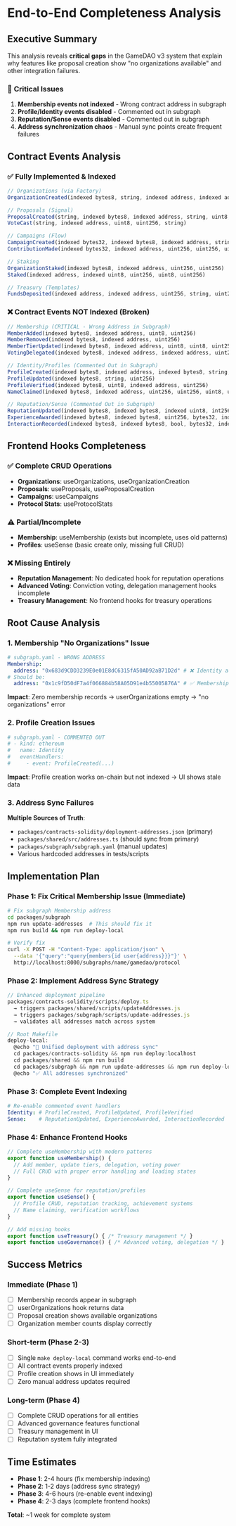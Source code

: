 # End-to-End Completeness Analysis

## Executive Summary

This analysis reveals **critical gaps** in the GameDAO v3 system that explain why features like proposal creation show "no organizations available" and other integration failures.

### 🚨 **Critical Issues**
1. **Membership events not indexed** - Wrong contract address in subgraph
2. **Profile/Identity events disabled** - Commented out in subgraph
3. **Reputation/Sense events disabled** - Commented out in subgraph
4. **Address synchronization chaos** - Manual sync points create frequent failures

## Contract Events Analysis

### ✅ **Fully Implemented & Indexed**
```typescript
// Organizations (via Factory)
OrganizationCreated(indexed bytes8, string, indexed address, indexed address, uint256)

// Proposals (Signal)
ProposalCreated(string, indexed bytes8, indexed address, string, uint8, uint8, uint256, uint256, uint256)
VoteCast(string, indexed address, uint8, uint256, string)

// Campaigns (Flow)
CampaignCreated(indexed bytes32, indexed bytes8, indexed address, string, uint8, uint256, uint256, uint256, uint256)
ContributionMade(indexed bytes32, indexed address, uint256, uint256, uint256)

// Staking
OrganizationStaked(indexed bytes8, indexed address, uint256, uint256)
Staked(indexed address, indexed uint8, uint256, uint8, uint256)

// Treasury (Templates)
FundsDeposited(indexed address, indexed address, uint256, string, uint256)
```

### ❌ **Contract Events NOT Indexed (Broken)**
```typescript
// Membership (CRITICAL - Wrong Address in Subgraph)
MemberAdded(indexed bytes8, indexed address, uint8, uint256)
MemberRemoved(indexed bytes8, indexed address, uint256)
MemberTierUpdated(indexed bytes8, indexed address, uint8, uint8, uint256)
VotingDelegated(indexed bytes8, indexed address, indexed address, uint256, uint256)

// Identity/Profiles (Commented Out in Subgraph)
ProfileCreated(indexed bytes8, indexed address, indexed bytes8, string, uint256)
ProfileUpdated(indexed bytes8, string, uint256)
ProfileVerified(indexed bytes8, uint8, indexed address, uint256)
NameClaimed(indexed bytes8, indexed address, uint256, uint256, uint8, uint256)

// Reputation/Sense (Commented Out in Subgraph)
ReputationUpdated(indexed bytes8, indexed bytes8, indexed uint8, int256, bytes32, address, uint256)
ExperienceAwarded(indexed bytes8, indexed bytes8, uint256, bytes32, indexed address, uint256)
InteractionRecorded(indexed bytes8, indexed bytes8, bool, bytes32, indexed address, uint256)
```

## Frontend Hooks Completeness

### ✅ **Complete CRUD Operations**
- **Organizations**: useOrganizations, useOrganizationCreation
- **Proposals**: useProposals, useProposalCreation
- **Campaigns**: useCampaigns
- **Protocol Stats**: useProtocolStats

### ⚠️ **Partial/Incomplete**
- **Membership**: useMembership (exists but incomplete, uses old patterns)
- **Profiles**: useSense (basic create only, missing full CRUD)

### ❌ **Missing Entirely**
- **Reputation Management**: No dedicated hook for reputation operations
- **Advanced Voting**: Conviction voting, delegation management hooks incomplete
- **Treasury Management**: No frontend hooks for treasury operations

## Root Cause Analysis

### 1. **Membership "No Organizations" Issue**
```yaml
# subgraph.yaml - WRONG ADDRESS
Membership:
  address: "0x683d9CDD3239E0e01E8dC6315fA50AD92aB71D2d" # ❌ Identity address
# Should be:
  address: "0x1c9fD50dF7a4f066884b58A05D91e4b55005876A" # ✅ Membership address
```

**Impact**: Zero membership records → userOrganizations empty → "no organizations" error

### 2. **Profile Creation Issues**
```yaml
# subgraph.yaml - COMMENTED OUT
# - kind: ethereum
#   name: Identity
#   eventHandlers:
#     - event: ProfileCreated(...)
```

**Impact**: Profile creation works on-chain but not indexed → UI shows stale data

### 3. **Address Sync Failures**
**Multiple Sources of Truth**:
- `packages/contracts-solidity/deployment-addresses.json` (primary)
- `packages/shared/src/addresses.ts` (should sync from primary)
- `packages/subgraph/subgraph.yaml` (manual updates)
- Various hardcoded addresses in tests/scripts

## Implementation Plan

### Phase 1: Fix Critical Membership Issue (Immediate)
```bash
# Fix subgraph Membership address
cd packages/subgraph
npm run update-addresses  # This should fix it
npm run build && npm run deploy-local

# Verify fix
curl -X POST -H "Content-Type: application/json" \
  --data '{"query":"query{members{id user{address}}}"}' \
  http://localhost:8000/subgraphs/name/gamedao/protocol
```

### Phase 2: Implement Address Sync Strategy
```javascript
// Enhanced deployment pipeline
packages/contracts-solidity/scripts/deploy.ts
  → triggers packages/shared/scripts/updateAddresses.js
  → triggers packages/subgraph/scripts/update-addresses.js
  → validates all addresses match across system

// Root Makefile
deploy-local:
  @echo "🚀 Unified deployment with address sync"
  cd packages/contracts-solidity && npm run deploy:localhost
  cd packages/shared && npm run build
  cd packages/subgraph && npm run update-addresses && npm run deploy-local
  @echo "✅ All addresses synchronized"
```

### Phase 3: Complete Event Indexing
```yaml
# Re-enable commented event handlers
Identity: # ProfileCreated, ProfileUpdated, ProfileVerified
Sense:    # ReputationUpdated, ExperienceAwarded, InteractionRecorded
```

### Phase 4: Enhance Frontend Hooks
```typescript
// Complete useMembership with modern patterns
export function useMembership() {
  // Add member, update tiers, delegation, voting power
  // Full CRUD with proper error handling and loading states
}

// Complete useSense for reputation/profiles
export function useSense() {
  // Profile CRUD, reputation tracking, achievement systems
  // Name claiming, verification workflows
}

// Add missing hooks
export function useTreasury() { /* Treasury management */ }
export function useGovernance() { /* Advanced voting, delegation */ }
```

## Success Metrics

### Immediate (Phase 1)
- [ ] Membership records appear in subgraph
- [ ] userOrganizations hook returns data
- [ ] Proposal creation shows available organizations
- [ ] Organization member counts display correctly

### Short-term (Phase 2-3)
- [ ] Single `make deploy-local` command works end-to-end
- [ ] All contract events properly indexed
- [ ] Profile creation shows in UI immediately
- [ ] Zero manual address updates required

### Long-term (Phase 4)
- [ ] Complete CRUD operations for all entities
- [ ] Advanced governance features functional
- [ ] Treasury management in UI
- [ ] Reputation system fully integrated

## Time Estimates
- **Phase 1**: 2-4 hours (fix membership indexing)
- **Phase 2**: 1-2 days (address sync strategy)
- **Phase 3**: 4-6 hours (re-enable event indexing)
- **Phase 4**: 2-3 days (complete frontend hooks)

**Total**: ~1 week for complete system
